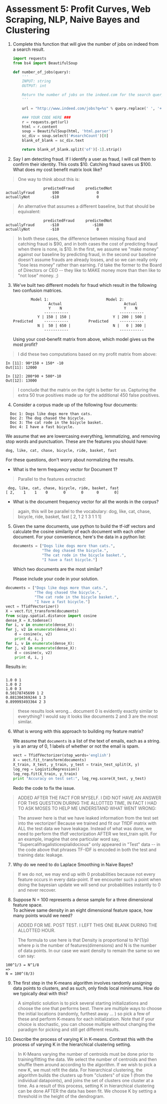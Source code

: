 # Assessment 5: Profit Curves, Web Scraping, NLP, Naive Bayes and Clustering

1. Complete this function that will give the number of jobs on indeed from a search result.

    ```python
    import requests
    from bs4 import BeautifulSoup

    def number_of_jobs(query):
        '''
        INPUT: string
        OUTPUT: int

        Return the number of jobs on the indeed.com for the search query.
        '''

        url = "http://www.indeed.com/jobs?q=%s" % query.replace(' ', '+')

        ### YOUR CODE HERE ###
        r = requests.get(url)
        html = r.content
        soup = BeautifulSoup(html, 'html.parser')
        sc_div = soup.select('#searchCount')[0]
        blank_of_blank = sc_div.text

        return blank_of_blank.split('of')[-1].strip()
    ```

2. Say I am detecting fraud. If I identify a user as fraud, I will call them to confirm their identity. This costs $10. Catching fraud saves us $100. What does my cost benefit matrix look like?

> One way to think about this is:
```
                 predictedFraud     predictedNot
actuallyFraud        $90                 0
actuallyNot         -$10                 0
```

> An alternative that assumes a different baseline, but that should be equivalent:
```
                 predictedFraud     predictedNot
actuallyFraud       -$10               -$100
actuallyNot         -$10                 0
```

> In both these cases, the difference between missing fraud and catching fraud is $90, and in both cases the cost of predicting fraud when there is none, is $10. In the first, we assume we "make money" against our baseline by predicting fraud, in the second our baseline doesn't assume frauds are already losses, and so we can really only "lose less money" rather than earning. I'd take the former to the Board of Directors or CEO -- they like to MAKE money more than then like to "not lose" money. ;)

3. We've built two different models for fraud which result in the following two confusion matrices.

    ```
            Model 1:                          Model 2:
                    Actual                            Actual
                    Y    N                            Y    N
                  -----------                       -----------
               Y | 150 | 150 |                   Y | 200 | 500 |
    Predicted     -----------         Predicted     -----------
               N |  50 | 650 |                   N |   0 | 300 |
                  -----------                       -----------
    ```

    Using your cost-benefit matrix from above, which model gives us the most profit?

> I did these two computations based on my profit matrix from above:

```
In [11]: 90*150 + 150* -10
Out[11]: 12000

In [12]: 200*90 + 500*-10
Out[12]: 13000
```

> I conclude that the matrix on the right is better for us. Capturing the extra 50 true positives made up for the additional 450 false positives.

4. Consider a corpus made up of the following four documents:

```
  Doc 1: Dogs like dogs more than cats.
  Doc 2: The dog chased the bicycle.
  Doc 3: The cat rode in the bicycle basket.
  Doc 4: I have a fast bicycle.
```

  We assume that we are lowercasing everything, lemmatizing, and removing stop words and punctuation. These are the features you should have:

  `dog, like, cat, chase, bicycle, ride, basket, fast`

  For these questions, don't worry about normalizing the results.

  * What is the term frequency vector for Document 1?
  > Parallel to the features extracted:
  ```
   dog, like, cat, chase, bicycle, ride, basket, fast
  [ 2,    1    1    0       0       0      0       0]
  ```

  * What is the document frequency vector for all the words in the corpus?
  > again, this will be parallel to the vocabulary:
  dog, like, cat, chase, bicycle, ride, basket, fast
 [ 2,    1    2    1       3       1      1       1]

5. Given the same documents, use python to build the tf-idf vectors and calculate the cosine similarity of each document with each other document. For your convenience, here's the data in a python list:

    ```python
    documents = ["Dogs like dogs more than cats.",
                 "The dog chased the bicycle.",
                 "The cat rode in the bicycle basket.",
                 "I have a fast bicycle."]
    ```

    Which two documents are the most similar?

    Please include your code in your solution.
```python
documents = ["Dogs like dogs more than cats.",
             "The dog chased the bicycle.",
             "The cat rode in the bicycle basket.",
             "I have a fast bicycle."]
vect = TfidfVectorizer()
X = vect.fit_transform(documents)
from scipy.spatial.distance import cosine
dense_X = X.todense()
for i, v in enumerate(dense_X):
for j, v2 in enumerate(dense_x):
    d = cosine(v, v2)
    print d, i, j
for i, v in enumerate(dense_X):
for j, v2 in enumerate(dense_X):
    d = cosine(v, v2)
    print d, i, j

```

Results in:

```

1.0 0 1
1.0 0 2
1.0 0 3
0.50178745699 1 2
0.881304369244 1 3
0.899993493364 2 3
```

> these results look wrong... document 0 is evidently exactly similar to everything? I would say it looks like documents 2 and 3 are the most similar.

6. What is wrong with this approach to building my feature matrix?

    We assume that `documents` is a list of the text of emails, each as a string. `y` is an array of 0, 1 labels of whether or not the email is spam.

    ```python
    vect = TfidfVectorizer(stop_words='english')
    X = vect.fit_transform(documents)
    X_train, X_test, y_train, y_test = train_test_split(X, y)
    log_reg = LogisticRegression()
    log_reg.fit(X_train, y_train)
    print "Accuracy on test set:", log_reg.score(X_test, y_test)
    ```

    Redo the code to fix the issue.
> ADDED AFTER THE FACT FOR MYSELF. I DID NOT HAVE AN ANSWER FOR THIS QUESTION DURING THE ALLOTTED TIME, IN FACT I HAD TO ASK MOSES TO HELP ME UNDERSTAND WHAT WENT WRONG:

> The answer here is that we have leaked information from the test set into the vectorizer! Because we trained and fit our TfIDF matrix with ALL the test data we have leakage. Instead of what was done, we need to perform the tfidf vectorization AFTER we test_train split. For an example, imagine that one particular word say, "Supercalifragalisticexpialidocious" only appeared in "Test" data -- in the code above that phrases TF-IDF is encoded in both the test and training data: leakage. 

7. Why do we need to do Laplace Smoothing in Naive Bayes?

> If we do not, we may end up with 0 probabilities because not every feature occurs in every data-point. If we encounter such a point when doing the bayesian update we will send our probabilities instantly to 0 and never recover.

8.  Suppose N = 100 represents a dense sample for a three dimensional feature space.  
To achieve same density in an eight dimensional feature space, how many points would we need?

> ADDED FOR ME. POST TEST. I LEFT THIS ONE BLANK DURING THE ALLOTTED HOUR.

> The formula to use here is that Density is proportional to N^(1/p) where p is the number of features(dimensions) and N is the number of data points. In our case we want density to remain the same so we can say:

```
100^1/3 = N^1/8
=>
N = 100^(8/3)
```

9.  The first step in the K-means algorithm involves randomly assigning data points
to clusters, and as such, only finds local minimums.  How do we typically deal with this?

> A simplistic solution is to pick several starting initializations and choose the one that performs best. There are multiple ways to choose the initial locations (randomly, furthest away ... ) so pick a few of these and perform K-means for each initialization. Note that if your choice is stochastic, you can choose multiple without changing the paradigm for picking and still get different results.

10.  Describe the process of varying K in K-means.  Contrast this with the process of
varying K in the hierarchical clustering setting.  

> In K-Means varying the number of centroids must be done prior to training/fitting the data. We select the number of centroids and then shuffle them around according to the algorithm. If we wish to pick a new K, we must refit the data. For hierarchical clustering, the algorithm builds the clusters up from "clusters" of size 1 (from the individual datapoints), and joins the set of clusters one cluster at a time. As a result of this process, setting K in hierarchical clustering can be done AFTER the data has been fit. We choose K by setting a threshold in the height of the dendrogram.
